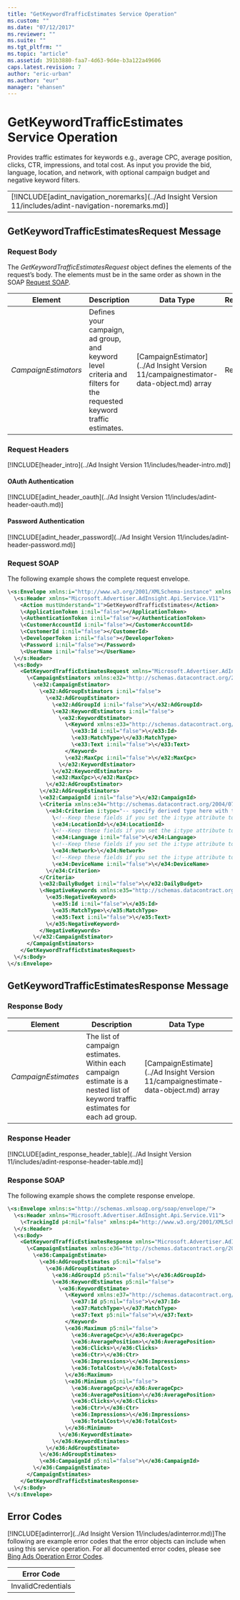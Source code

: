 ```yaml
---
title: "GetKeywordTrafficEstimates Service Operation"
ms.custom: ""
ms.date: "07/12/2017"
ms.reviewer: ""
ms.suite: ""
ms.tgt_pltfrm: ""
ms.topic: "article"
ms.assetid: 391b3880-faa7-4d63-9d4e-b3a122a49606
caps.latest.revision: 7
author: "eric-urban"
ms.author: "eur"
manager: "ehansen"
---
```

# GetKeywordTrafficEstimates Service Operation
Provides traffic estimates for keywords e.g., average CPC, average position, clicks, CTR, impressions, and total cost. As input you provide the bid, language, location, and network, with optional campaign budget and negative keyword filters.

||
|-|
|[!INCLUDE[adint_navigation_noremarks](../Ad Insight Version 11/includes/adint-navigation-noremarks.md)]|

## <a name="request"></a>GetKeywordTrafficEstimatesRequest Message

### Request Body
The *GetKeywordTrafficEstimatesRequest* object defines the elements of the request’s body. The elements must be in the same order as shown in the SOAP [Request SOAP](#request_soap).

|Element|Description|Data Type|Required|
|-----------|---------------|-------------|------------|
|*CampaignEstimators*|Defines your campaign, ad group, and keyword level criteria and filters for the requested keyword traffic estimates.|[CampaignEstimator](../Ad Insight Version 11/campaignestimator-data-object.md) array|Required|

### Request Headers
[!INCLUDE[header_intro](../Ad Insight Version 11/includes/header-intro.md)]
#### OAuth Authentication
[!INCLUDE[adint_header_oauth](../Ad Insight Version 11/includes/adint-header-oauth.md)]
#### Password Authentication
[!INCLUDE[adint_header_password](../Ad Insight Version 11/includes/adint-header-password.md)]
### <a name="request_soap"></a>Request SOAP
The following example shows the complete request envelope.

```xml
\<s:Envelope xmlns:i="http://www.w3.org/2001/XMLSchema-instance" xmlns:s="http://schemas.xmlsoap.org/soap/envelope/">
  \<s:Header xmlns="Microsoft.Advertiser.AdInsight.Api.Service.V11">
    <Action mustUnderstand="1">GetKeywordTrafficEstimates</Action>
    \<ApplicationToken i:nil="false"></ApplicationToken>
    \<AuthenticationToken i:nil="false"></AuthenticationToken>
    \<CustomerAccountId i:nil="false"></CustomerAccountId>
    \<CustomerId i:nil="false"></CustomerId>
    \<DeveloperToken i:nil="false"></DeveloperToken>
    \<Password i:nil="false"></Password>
    \<UserName i:nil="false"></UserName>
  \</s:Header>
  \<s:Body>
    <GetKeywordTrafficEstimatesRequest xmlns="Microsoft.Advertiser.AdInsight.Api.Service.V11">
      \<CampaignEstimators xmlns:e32="http://schemas.datacontract.org/2004/07/Microsoft.BingAds.Advertiser.AdInsight.Api.DataContract.V11.Entity" i:nil="false">
        \<e32:CampaignEstimator>
          \<e32:AdGroupEstimators i:nil="false">
            \<e32:AdGroupEstimator>
              \<e32:AdGroupId i:nil="false">\</e32:AdGroupId>
              \<e32:KeywordEstimators i:nil="false">
                \<e32:KeywordEstimator>
                  \<Keyword xmlns:e33="http://schemas.datacontract.org/2004/07/Microsoft.BingAds.Advertiser.AdInsight.Api.DataContract.V11.Entity.Common" i:nil="false">
                    \<e33:Id i:nil="false">\</e33:Id>
                    \<e33:MatchType>\</e33:MatchType>
                    \<e33:Text i:nil="false">\</e33:Text>
                  </Keyword>
                  \<e32:MaxCpc i:nil="false">\</e32:MaxCpc>
                \</e32:KeywordEstimator>
              \</e32:KeywordEstimators>
              \<e32:MaxCpc>\</e32:MaxCpc>
            \</e32:AdGroupEstimator>
          \</e32:AdGroupEstimators>
          \<e32:CampaignId i:nil="false">\</e32:CampaignId>
          \<Criteria xmlns:e34="http://schemas.datacontract.org/2004/07/Microsoft.BingAds.Advertiser.AdInsight.Api.DataContract.V11.Entity.Criterions" i:nil="false">
            \<e34:Criterion i:type="-- specify derived type here with the appropriate prefix --">
              \<!--Keep these fields if you set the i:type attribute to LocationCriterion-->
              \<e34:LocationId>\</e34:LocationId>
              \<!--Keep these fields if you set the i:type attribute to LanguageCriterion-->
              \<e34:Language i:nil="false">\</e34:Language>
              \<!--Keep these fields if you set the i:type attribute to NetworkCriterion-->
              \<e34:Network>\</e34:Network>
              \<!--Keep these fields if you set the i:type attribute to DeviceCriterion-->
              \<e34:DeviceName i:nil="false">\</e34:DeviceName>
            \</e34:Criterion>
          </Criteria>
          \<e32:DailyBudget i:nil="false">\</e32:DailyBudget>
          \<NegativeKeywords xmlns:e35="http://schemas.datacontract.org/2004/07/Microsoft.BingAds.Advertiser.AdInsight.Api.DataContract.V11.Entity.Common" i:nil="false">
            \<e35:NegativeKeyword>
              \<e35:Id i:nil="false">\</e35:Id>
              \<e35:MatchType>\</e35:MatchType>
              \<e35:Text i:nil="false">\</e35:Text>
            \</e35:NegativeKeyword>
          </NegativeKeywords>
        \</e32:CampaignEstimator>
      </CampaignEstimators>
    </GetKeywordTrafficEstimatesRequest>
  \</s:Body>
\</s:Envelope>
```

## <a name="response"></a>GetKeywordTrafficEstimatesResponse Message

### <a name="Body_Elements"></a>Response Body

|Element|Description|Data Type|
|-----------|---------------|-------------|
|*CampaignEstimates*|The list of campaign estimates. Within each campaign estimate is a nested list of keyword traffic estimates for each ad group.|[CampaignEstimate](../Ad Insight Version 11/campaignestimate-data-object.md) array|

### <a name="Header_Elements"></a>Response Header
[!INCLUDE[adint_response_header_table](../Ad Insight Version 11/includes/adint-response-header-table.md)]
### Response SOAP
The following example shows the complete response envelope.

```xml
\<s:Envelope xmlns:s="http://schemas.xmlsoap.org/soap/envelope/">
  \<s:Header xmlns="Microsoft.Advertiser.AdInsight.Api.Service.V11">
    \<TrackingId p4:nil="false" xmlns:p4="http://www.w3.org/2001/XMLSchema-instance"></TrackingId>
  \</s:Header>
  \<s:Body>
    <GetKeywordTrafficEstimatesResponse xmlns="Microsoft.Advertiser.AdInsight.Api.Service.V11">
      \<CampaignEstimates xmlns:e36="http://schemas.datacontract.org/2004/07/Microsoft.BingAds.Advertiser.AdInsight.Api.DataContract.V11.Entity" p5:nil="false" xmlns:p5="http://www.w3.org/2001/XMLSchema-instance">
        \<e36:CampaignEstimate>
          \<e36:AdGroupEstimates p5:nil="false">
            \<e36:AdGroupEstimate>
              \<e36:AdGroupId p5:nil="false">\</e36:AdGroupId>
              \<e36:KeywordEstimates p5:nil="false">
                \<e36:KeywordEstimate>
                  \<Keyword xmlns:e37="http://schemas.datacontract.org/2004/07/Microsoft.BingAds.Advertiser.AdInsight.Api.DataContract.V11.Entity.Common" p5:nil="false">
                    \<e37:Id p5:nil="false">\</e37:Id>
                    \<e37:MatchType>\</e37:MatchType>
                    \<e37:Text p5:nil="false">\</e37:Text>
                  </Keyword>
                  \<e36:Maximum p5:nil="false">
                    \<e36:AverageCpc>\</e36:AverageCpc>
                    \<e36:AveragePosition>\</e36:AveragePosition>
                    \<e36:Clicks>\</e36:Clicks>
                    \<e36:Ctr>\</e36:Ctr>
                    \<e36:Impressions>\</e36:Impressions>
                    \<e36:TotalCost>\</e36:TotalCost>
                  \</e36:Maximum>
                  \<e36:Minimum p5:nil="false">
                    \<e36:AverageCpc>\</e36:AverageCpc>
                    \<e36:AveragePosition>\</e36:AveragePosition>
                    \<e36:Clicks>\</e36:Clicks>
                    \<e36:Ctr>\</e36:Ctr>
                    \<e36:Impressions>\</e36:Impressions>
                    \<e36:TotalCost>\</e36:TotalCost>
                  \</e36:Minimum>
                \</e36:KeywordEstimate>
              \</e36:KeywordEstimates>
            \</e36:AdGroupEstimate>
          \</e36:AdGroupEstimates>
          \<e36:CampaignId p5:nil="false">\</e36:CampaignId>
        \</e36:CampaignEstimate>
      </CampaignEstimates>
    </GetKeywordTrafficEstimatesResponse>
  \</s:Body>
\</s:Envelope>
```

## <a name="errors"></a>Error Codes
[!INCLUDE[adinterror](../Ad Insight Version 11/includes/adinterror.md)]The following are example  error codes that the error objects can include when using this service operation. For all documented error codes, please see [Bing Ads Operation Error Codes](http://go.microsoft.com/fwlink/?LinkId=511884).

|Error Code|
|--------------|
|InvalidCredentials|
